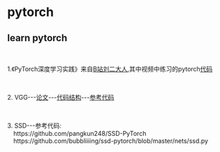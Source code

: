 # pytorch
<h2>learn pytorch</h2></br> 
<p>1.《PyTorch深度学习实践》来自<a href='https://www.bilibili.com/video/BV1Y7411d7Ys/?p=9&t=2590'>B站刘二大人</a>,其中视频中练习的pytorch<a href="https://github.com/zhangyu13141/pytorch/tree/master/pytorch%E8%AF%BE%E7%A8%8B----  %E3%80%8APyTorch%E6%B7%B1%E5%BA%A6%E5%AD%A6%E4%B9%A0%E5%AE%9E%E8%B7%B5%E3%80%8B">代码</a></p></br>
<p>2. VGG---<a href='https://arxiv.org/abs/1409.1556'>论文</a>---<a href='https://github.com/zhangyu13141/pytorch--learning/tree/master/vgg'>代码结构</a>---<a href='https://github.com/weiaicunzai/pytorch-cifar100'>参考代码</a></p></br>
<p>3. SSD---参考代码:
        	<br>&ensp;&ensp;https://github.com/pangkun248/SSD-PyTorch 
        	<br>&ensp;&ensp;https://github.com/bubbliiiing/ssd-pytorch/blob/master/nets/ssd.py
</p></br>



